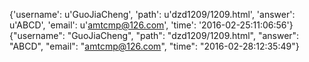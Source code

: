 {'username': u'GuoJiaCheng', 'path': u'dzd1209/1209.html', 'answer': u'ABCD', 'email': u'amtcmp@126.com', 'time': '2016-02-25:11:06:56'}
{"username": "GuoJiaCheng", "path": "dzd1209/1209.html", "answer": "ABCD", "email": "amtcmp@126.com", "time": "2016-02-28:12:35:49"}